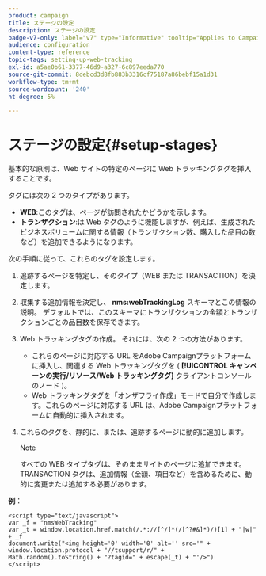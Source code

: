 ```yaml
---
product: campaign
title: ステージの設定
description: ステージの設定
badge-v7-only: label="v7" type="Informative" tooltip="Applies to Campaign Classic v7 only"
audience: configuration
content-type: reference
topic-tags: setting-up-web-tracking
exl-id: a5ae0b61-3377-46d9-a327-6c897eeda770
source-git-commit: 8debcd3d8fb883b3316cf75187a86bebf15a1d31
workflow-type: tm+mt
source-wordcount: '240'
ht-degree: 5%

---
```


# ステージの設定{#setup-stages}

基本的な原則は、Web サイトの特定のページに Web トラッキングタグを挿入することです。

タグには次の 2 つのタイプがあります。

* **WEB**:このタグは、ページが訪問されたかどうかを示します。
* **トランザクション**:は Web タグのように機能しますが、例えば、生成されたビジネスボリュームに関する情報（トランザクション数、購入した品目の数など）を追加できるようになります。

次の手順に従って、これらのタグを設定します。

1. 追跡するページを特定し、そのタイプ（WEB または TRANSACTION）を決定します。
1. 収集する追加情報を決定し、 **nms:webTrackingLog** スキーマとこの情報の説明。 デフォルトでは、このスキーマにトランザクションの金額とトランザクションごとの品目数を保存できます。
1. Web トラッキングタグの作成。 それには、次の 2 つの方法があります。

   * これらのページに対応する URL をAdobe Campaignプラットフォームに挿入し、関連する Web トラッキングタグを ( **[!UICONTROL キャンペーンの実行/リソース/Web トラッキングタグ]** クライアントコンソールのノード )。
   * Web トラッキングタグを「オンザフライ作成」モードで自分で作成します。これらのページに対応する URL は、Adobe Campaignプラットフォームに自動的に挿入されます。

1. これらのタグを、静的に、または、追跡するページに動的に追加します。

   >[!NOTE]
   >
   >すべての WEB タイプタグは、そのままサイトのページに追加できます。 TRANSACTION タグは、追加情報（金額、項目など）を含めるために、動的に変更または追加する必要があります。

**例**：

```
<script type="text/javascript">
var _f = "nmsWebTracking"
var _t = window.location.href.match(/.*://[^/]*(/[^?#&]*)/)[1] + "|w|" + _f
document.write("<img height='0' width='0' alt='' src='" +
window.location.protocol + "//tsupport/r/" +
Math.random().toString() + "?tagid=" + escape(_t) + "'/>")
</script>
```
